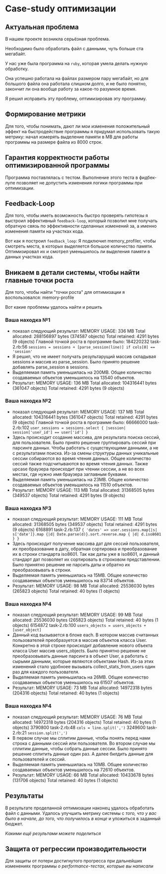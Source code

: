 # Case-study оптимизации

## Актуальная проблема
В нашем проекте возникла серьёзная проблема.

Необходимо было обработать файл с данными, чуть больше ста мегабайт.

У нас уже была программа на `ruby`, которая умела делать нужную обработку.

Она успешно работала на файлах размером пару мегабайт, но для большого файла она работала слишком долго, и не было понятно, закончит ли она вообще работу за какое-то разумное время.

Я решил исправить эту проблему, оптимизировав эту программу.

## Формирование метрики
Для того, чтобы понимать, дают ли мои изменения положительный эффект на быстродействие программы я придумал использовать такую метрику: начал измерять выделение памяти в MB для работы программы на размере файла из 8000 строк.

## Гарантия корректности работы оптимизированной программы
Программа поставлялась с тестом. Выполнение этого теста в фидбек-лупе позволяет не допустить изменения логики программы при оптимизации.

## Feedback-Loop
Для того, чтобы иметь возможность быстро проверять гипотезы я выстроил эффективный `feedback-loop`, который позволил мне получать обратную связь по эффективности сделанных изменений за, а именно изменения памяти на участках кода.

Вот как я построил `feedback_loop`: Я подключил memory_profiler, чтобы смотреть места, в которых выделяется большое количество памяти. Оптимизировал их и смотрел уменьшилось ли выделения памяти в данных участках кода.

## Вникаем в детали системы, чтобы найти главные точки роста
Для того, чтобы найти "точки роста" для оптимизации я воспользовался: memory-profile

Вот какие проблемы удалось найти и решить

### Ваша находка №1
- показал следующий результат:
  MEMORY USAGE: 336 MB
  Total allocated: 288156897 bytes (374587 objects)
  Total retained:  4291 bytes (9 objects)
  Главной точкой роста в программе было:
  184220232  task-2.rb:56 `sessions = sessions + [parse_session(line)] if cols[0] == 'session'`
- Я решил, что не имеет получать результарущий массив складывая sessions и массив из parse_session.
  Было принято решение добавлять parse_session в sessions.
- Выделяемая память уменьшилась на 200MB. Общее количество создаваемых объектов уменьшилось на 13540 объектов.
- Результат:
  MEMORY USAGE: 136 MB
  Total allocated: 104316441 bytes (361047 objects)
  Total retained:  4291 bytes (9 objects)

### Ваша находка №2
- показал следующий результат:
  MEMORY USAGE: 137 MB
  Total allocated: 104316441 bytes (361047 objects)
  Total retained:  4291 bytes (9 objects)
  Главной точкой роста в программе было:
  66666000  task-2.rb:102 `user_sessions = sessions.select { |session| session['user_id'] == user['id'] }`
- Здесь происходит создание массива, для результата поиска сессий, для пользователя.
  Было прнято решение группировать сессий при парсинге данных. Чтобы работать с существующими данными, а не с результатами поиска.
  Из-за смены структуры данных уникальные сессии собираются во время чтения данных.
  Общее количество сессий также подсчитываются во время чтения данных.
  Также upcase браузера происходит при чтении сессии, а не во всех местах, где нужно имя браузера заглавным буквами.
- Выделяемая память уменьшилась на 23MB. Общее количество создаваемых объектов уменьшилось на 11510 объектов.
- Результат:
  MEMORY USAGE: 113 MB
  Total allocated: 31368505 bytes (349537 objects)
  Total retained:  4291 bytes (9 objects)

### Ваша находка №3
- показал следующий результат:
  MEMORY USAGE: 111 MB
  Total allocated: 31368505 bytes (349537 objects)
  Total retained:  4291 bytes (9 objects)
  6168891  task-2.rb:137 `{ 'dates' => user.sessions.map{|s| s['date']}.map {|d| Date.parse(d)}.sort.reverse.map { |d| d.iso8601 } }`
- Здесь происходит получение массива дат для сессий пользователя, их преобразование в дату,
  обратная сортировка и преобразование их в строки стандарта iso8601.
  Так как даты уже в iso8601, и данный стандарт дат позволяет их сортировать в строковом представлении.
  Было принятно решение не парсить даты и обратно их преобразовывать в строки.
- Выделяемая память уменьшилась на 15MB. Общее количество создаваемых объектов уменьшилось на 83714 объектов.
- Результат:
  MEMORY USAGE: 98 MB
  Total allocated: 25536030 bytes (265823 objects)
  Total retained:  40 bytes (1 objects)

### Ваша находка №4
- показал следующий результат:
  MEMORY USAGE: 99 MB
  Total allocated: 25536030 bytes (265823 objects)
  Total retained:  40 bytes (1 objects)
  6154872  task-2.rb:100 `users_objects = users_objects + [user_object]`
- Данный код вызывается в блоке each. В котором массив считанных пользователей преобразуется в массив объектов класса User.
  Конкретно в этой строке происходит добавление нового объекта класса User массив users_objects.
  Было принятно решение не преобразовывать данные парсинга в объект User, а работать с сырыми данными, которые являются объектами Hash.
  Из-за этих изменений стало удобноее вызывать collect_stats_from_users один раз для каждого пользователя.
- Выделяемая память уменьшилась на 26MB. Общее количество создаваемых объектов уменьшилось на 61507 объектов.
- Результат:
  MEMORY USAGE: 73 MB
  Total allocated: 14972318 bytes (204316 objects)
  Total retained:  40 bytes (1 objects)

### Ваша находка №4
- показал следующий результат:
  MEMORY USAGE: 76 MB
  Total allocated: 14972318 bytes (204316 objects)
  Total retained:  40 bytes (1 objects)
  3790800  task-2.rb:48 `cols = line.split(',')`
  3249600  task-2.rb:21 `session.split(',')`
- В первом случае мы сплитим данные, чтобы понять перед нами строка с данными сессий или пользователя.
  Во втором случае мы сплитим данные, чтобы собрать данные сессии.
  Было принято решение сплитить данные один раз. А далее билдить данные для пользователей и сессий.
- Выделяемая память уменьшилась на 10MB. Общее количество создаваемых объектов уменьшилось на 72610 объектов.
- Результат:
  MEMORY USAGE: 66 MB
  Total allocated: 10433678 bytes (131706 objects)
  Total retained:  40 bytes (1 objects)


## Результаты
В результате проделанной оптимизации наконец удалось обработать файл с данными.
Удалось улучшить метрику системы с *того, что у вас было в начале, до того, что получилось в конце* и уложиться в заданный бюджет.

*Какими ещё результами можете поделиться*

## Защита от регрессии производительности
Для защиты от потери достигнутого прогресса при дальнейших изменениях программы *о performance-тестах, которые вы написали*
